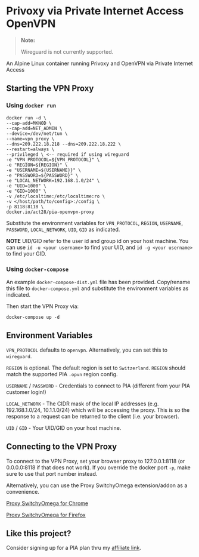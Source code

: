 # Privoxy via Private Internet Access OpenVPN

> **Note:**
>
> Wireguard is not currently supported.

An Alpine Linux container running Privoxy and OpenVPN via Private Internet
Access

## Starting the VPN Proxy

### Using `docker run`

```Shell
docker run -d \
--cap-add=MKNOD \
--cap-add=NET_ADMIN \
--device=/dev/net/tun \
--name=vpn_proxy \
--dns=209.222.18.218 --dns=209.222.18.222 \
--restart=always \
--privileged \ <-- required if using wireguard
-e "VPN_PROTOCOL=${VPN_PROTOCOL}" \
-e "REGION=${REGION}" \
-e "USERNAME=${USERNAME}}" \
-e "PASSWORD=${PASSWORD}" \
-e "LOCAL_NETWORK=192.168.1.0/24" \
-e "UID=1000" \
-e "GID=1000" \
-v /etc/localtime:/etc/localtime:ro \
-v </host/path/to/config>:/config \
-p 8118:8118 \
docker.io/act28/pia-openvpn-proxy
```

Substitute the environment variables for `VPN_PROTOCOL`, `REGION`, `USERNAME`,
`PASSWORD`, `LOCAL_NETWORK`, `UID`, `GID` as indicated.

**NOTE** UID/GID refer to the user id and group id on your host machine. You can
use `id -u <your username>` to find your UID, and `id -g <your username>` to
find your GID.

### Using `docker-compose`

An example `docker-compose-dist.yml` file has been provided. Copy/rename this
file to `docker-compose.yml` and substitute the environment variables as
indicated.

Then start the VPN Proxy via:

```Shell
docker-compose up -d
```

## Environment Variables

`VPN_PROTOCOL` defaults to `openvpn`. Alternatively, you can set this to `wireguard`.

`REGION` is optional. The default region is set to `Switzerland`. `REGION`
should match the supported PIA `.opvn` region config.

`USERNAME` / `PASSWORD` - Credentials to connect to PIA (different from your PIA
customer login!)

`LOCAL_NETWORK` - The CIDR mask of the local IP addresses (e.g. 192.168.1.0/24,
10.1.1.0/24) which will be accessing the proxy. This is so the response to a
request can be returned to the client (i.e. your browser).

`UID` / `GID` - Your UID/GID on your host machine.

## Connecting to the VPN Proxy

To connect to the VPN Proxy, set your browser proxy to 127.0.0.1:8118 (or
0.0.0.0:8118 if that does not work). If you override the docker port `-p`, make
sure to use that port number instead.

Alternatively, you can use the Proxy SwitchyOmega extension/addon as a
convenience.

[Proxy SwitchyOmega for
Chrome](https://chrome.google.com/webstore/detail/proxy-switchyomega/padekgcemlokbadohgkifijomclgjgif)

[Proxy SwitchyOmega for
Firefox](https://addons.mozilla.org/en-US/firefox/addon/switchyomega/)

## Like this project?

Consider signing up for a PIA plan thru my [affiliate
link](https://www.privateinternetaccess.com/pages/buy-vpn/dkrpia).
